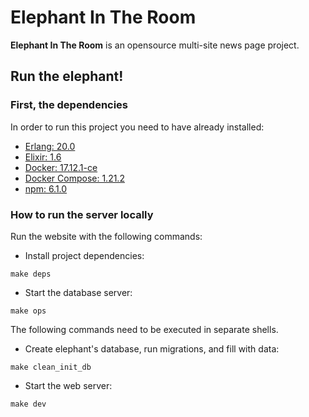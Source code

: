 # Elephant In The Room
**Elephant In The Room** is an opensource multi-site news page project.

## Run the elephant!

### First, the dependencies
In order to run this project you need to have already installed:

* [Erlang: 20.0](http://erlang.org/doc/installation_guide/INSTALL.html)
* [Elixir: 1.6 ](https://elixir-lang.org/install.html)
* [Docker: 17.12.1-ce](https://docs.docker.com/install/)
* [Docker Compose: 1.21.2](https://docs.docker.com/compose/install/)
* [npm: 6.1.0](https://docs.npmjs.com/cli/install)

### How to run the server locally
Run the website with the following commands:

* Install project dependencies:
```
make deps
```

* Start the database server:
```
make ops
```

The following commands need to be executed in separate shells.

* Create elephant's database, run migrations, and fill with data:
```
make clean_init_db
```

* Start the web server:
```
make dev
```
